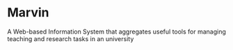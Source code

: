 # Marvin
A Web-based Information System that aggregates useful tools for managing teaching and research tasks in an university
